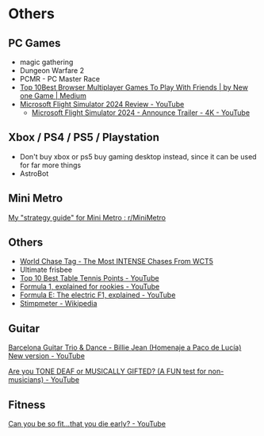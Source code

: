 # Others

## PC Games

- magic gathering
- Dungeon Warfare 2
- PCMR - PC Master Race
- [Top 10Best Browser Multiplayer Games To Play With Friends | by New one Game | Medium](https://medium.com/@gamenewone288/top-10best-browser-multiplayer-games-to-play-with-friends-4162215416c4)
- [Microsoft Flight Simulator 2024 Review - YouTube](https://www.youtube.com/watch?v=K5JqXNiWnMc)
	- [Microsoft Flight Simulator 2024 - Announce Trailer - 4K - YouTube](https://www.youtube.com/watch?v=p3xp-SnZDoY)

## Xbox / PS4 / PS5 / Playstation

- Don't buy xbox or ps5 buy gaming desktop instead, since it can be used for far more things
- AstroBot

## Mini Metro

[My "strategy guide" for Mini Metro : r/MiniMetro](https://www.reddit.com/r/MiniMetro/comments/ceyt26/my_strategy_guide_for_mini_metro/)

## Others

- [World Chase Tag - The Most INTENSE Chases From WCT5](https://www.youtube.com/watch?v=bo8sSGwo1UY)
- Ultimate frisbee
- [Top 10 Best Table Tennis Points - YouTube](https://www.youtube.com/watch?v=dokC3iGTmSw)
- [Formula 1, explained for rookies - YouTube](https://www.youtube.com/watch?v=SSdsncLXLYs)
- [Formula E: The electric F1, explained - YouTube](https://www.youtube.com/watch?v=8foQERR0mc0)
- [Stimpmeter - Wikipedia](https://en.wikipedia.org/wiki/Stimpmeter)

## Guitar

[Barcelona Guitar Trio & Dance - Billie Jean (Homenaje a Paco de Lucía) New version - YouTube](https://www.youtube.com/watch?v=olHI-y3bDaM&ab_channel=MaestrosdelaGuitarra)

[Are you TONE DEAF or MUSICALLY GIFTED? (A FUN test for non-musicians) - YouTube](https://www.youtube.com/watch?v=_jtPdpWgu0w&ab_channel=PardonmyPiano)

## Fitness

[Can you be so fit...that you die early? - YouTube](https://www.youtube.com/watch?v=-3dt7rpvz4g)
